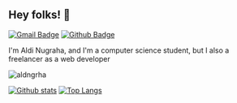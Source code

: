 ## Hey folks! 👋
[![Gmail Badge](https://img.shields.io/badge/-aldi.nugrahatk@gmail.com-c14438?style=flat&logo=Gmail&logoColor=white&link=mailto:aldi.nugrahatk@gmail.com)](mailto:aldi.nugrahatk@gmail.com) [![Github Badge](https://img.shields.io/badge/-aldngrha-grey?style=flat&logo=github&logoColor=white&link=https://github.com/aldngrha/)](https://www.github.com/aldngrha/) <p align='left'>I'm Aldi Nugraha, and I'm a computer science student, but I also a freelancer as a web developer </p>

<p align=left> <img src=https://komarev.com/ghpvc/?username=aldngrha alt=aldngrha /> </p>

[![Github stats](https://github-readme-stats.vercel.app/api?username=aldngrha&show_icons=true&include_all_commits=true)](https://github.com/aldngrha/github-readme-stats)
[![Top Langs](https://github-readme-stats.vercel.app/api/top-langs/?username=aldngrha&layout=compact)](https://github.com/aldngrha/github-readme-stats)
